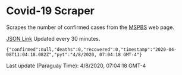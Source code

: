 # Covid-19 Scraper

Scrapes the number of confirmed cases from the [MSPBS](https://www.mspbs.gov.py/covid-19.php) web page.

[JSON Link](https://jmayalag.github.io/covid19-scrape/cases.json)
Updated every 30 minutes.
```
{"confirmed":null,"deaths":0,"recovered":0,"timestamp":"2020-04-08T11:04:18.082Z","pyt":"4/8/2020, 07:04:18 GMT-4"}
```
Last update (Paraguay Time): 4/8/2020, 07:04:18 GMT-4